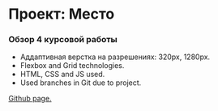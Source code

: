# Проект: Место

### Обзор 4 курсовой работы

* Аддаптивная верстка на разрешениях: 320рх, 1280рх.
* Flexbox and Grid technologies.
* HTML, CSS and JS used.
* Used branches in Git due to project.

[Github page.](https://github.com/TimAkhmedov/mesto.git "Мой проект тут!")
